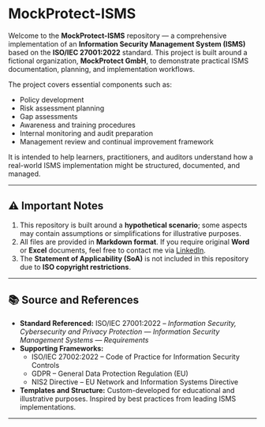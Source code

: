 # MockProtect-ISMS

Welcome to the **MockProtect-ISMS** repository — a comprehensive implementation of an **Information Security Management System (ISMS)** based on the **ISO/IEC 27001:2022** standard. This project is built around a fictional organization, **MockProtect GmbH**, to demonstrate practical ISMS documentation, planning, and implementation workflows.

The project covers essential components such as:
- Policy development
- Risk assessment planning
- Gap assessments
- Awareness and training procedures
- Internal monitoring and audit preparation
- Management review and continual improvement framework

It is intended to help learners, practitioners, and auditors understand how a real-world ISMS implementation might be structured, documented, and managed.

---

## ⚠️ Important Notes

1. This repository is built around a **hypothetical scenario**; some aspects may contain assumptions or simplifications for illustrative purposes.
2. All files are provided in **Markdown format**. If you require original **Word** or **Excel** documents, feel free to contact me via [LinkedIn](https://www.linkedin.com/).
3. The **Statement of Applicability (SoA)** is not included in this repository due to **ISO copyright restrictions**.

---

## 📚 Source and References

- **Standard Referenced:** ISO/IEC 27001:2022 – *Information Security, Cybersecurity and Privacy Protection — Information Security Management Systems — Requirements*
- **Supporting Frameworks:**  
  - ISO/IEC 27002:2022 – Code of Practice for Information Security Controls  
  - GDPR – General Data Protection Regulation (EU)  
  - NIS2 Directive – EU Network and Information Systems Directive  
- **Templates and Structure:** Custom-developed for educational and illustrative purposes. Inspired by best practices from leading ISMS implementations.

---

